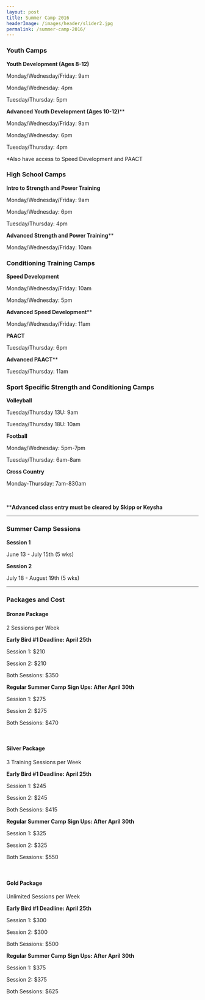 ```yaml
---
layout: post
title: Summer Camp 2016
headerImage: /images/header/slider2.jpg
permalink: /summer-camp-2016/
---
```


### Youth Camps

**Youth Development (Ages 8-12)**

Monday/Wednesday/Friday: 9am 

Monday/Wednesday: 4pm

Tuesday/Thursday: 5pm

**Advanced Youth Development (Ages 10-12)****

Monday/Wednesday/Friday: 9am

Monday/Wednesday: 6pm

Tuesday/Thursday: 4pm

*Also have access to Speed Development and PAACT


### High School Camps
 
**Intro to Strength and Power Training**

Monday/Wednesday/Friday: 9am

Monday/Wednesday: 6pm

Tuesday/Thursday: 4pm

**Advanced Strength and Power Training****

Monday/Wednesday/Friday: 10am


### Conditioning Training Camps

**Speed Development**

Monday/Wednesday/Friday: 10am

Monday/Wednesday: 5pm

**Advanced Speed Development****

Monday/Wednesday/Friday: 11am

**PAACT**

Tuesday/Thursday: 6pm

**Advanced PAACT****

Tuesday/Thursday: 11am


### Sport Specific Strength and Conditioning Camps

**Volleyball**

Tuesday/Thursday 13U: 9am

Tuesday/Thursday 18U: 10am

**Football**

Monday/Wednesday: 5pm-7pm

Tuesday/Thursday: 6am-8am

**Cross Country**

Monday-Thursday: 7am-830am


<br />
  
  
****Advanced class entry must be cleared by Skipp or Keysha**

****

### Summer Camp Sessions

**Session 1** 

June 13 - July 15th (5 wks)

**Session 2**

 July 18 - August 19th (5 wks)
 
 ****

### Packages and Cost

#### **Bronze Package**

2 Sessions per Week

**Early Bird #1 Deadline: April 25th**

Session 1: $210

Session 2: $210

Both Sessions: $350

**Regular Summer Camp Sign Ups: After April 30th**

Session 1: $275

Session 2: $275

Both Sessions: $470

<br />

#### **Silver Package**

3 Training Sessions per Week

**Early Bird #1 Deadline: April 25th**

Session 1: $245

Session 2: $245

Both Sessions: $415

**Regular Summer Camp Sign Ups: After April 30th**

Session 1: $325

Session 2: $325

Both Sessions: $550

<br />

#### **Gold Package**

Unlimited Sessions per Week

**Early Bird #1 Deadline: April 25th**

Session 1: $300

Session 2: $300

Both Sessions: $500

**Regular Summer Camp Sign Ups: After April 30th**

Session 1: $375

Session 2: $375

Both Sessions: $625